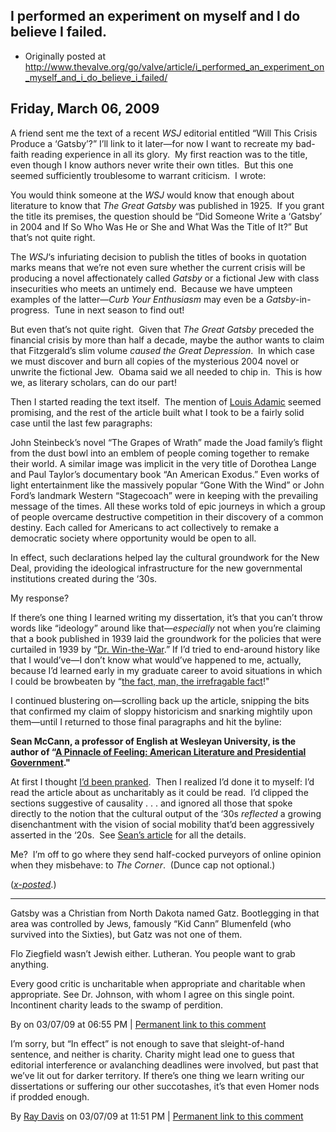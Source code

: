 ## I performed an experiment on myself and I do believe I failed.

 * Originally posted at http://www.thevalve.org/go/valve/article/i_performed_an_experiment_on_myself_and_i_do_believe_i_failed/

##  Friday, March 06, 2009 

A friend sent me the text of a recent _WSJ_ editorial entitled “Will This Crisis Produce a ‘Gatsby’?”  I’ll link to it later—for now I want to recreate my bad-faith reading experience in all its glory.  My first reaction was to the title, even though I know authors never write their own titles.  But this one seemed sufficiently troublesome to warrant criticism.  I wrote:

You would think someone at the _WSJ_ would know that enough about literature to know that _The Great Gatsby_ was published in 1925.  If you grant the title its premises, the question should be “Did Someone Write a ‘Gatsby’ in 2004 and If So Who Was He or She and What Was the Title of It?”  But that’s not quite right.  

The _WSJ_‘s infuriating decision to publish the titles of books in quotation marks means that we’re not even sure whether the current crisis will be producing a novel affectionately called _Gatsby_ or a fictional Jew with class insecurities who meets an untimely end.  Because we have umpteen examples of the latter—_Curb Your Enthusiasm_ may even be a _Gatsby_-in-progress.  Tune in next season to find out!

But even that’s not quite right.  Given that _The Great Gatsby_ preceded the financial crisis by more than half a decade, maybe the author wants to claim that Fitzgerald’s slim volume _caused the Great Depression_.  In which case we must discover and burn all copies of the mysterious 2004 novel or unwrite the fictional Jew.  Obama said we all needed to chip in.  This is how we, as literary scholars, can do our part!

Then I started reading the text itself.  The mention of [Louis Adamic](http://en.wikipedia.org/wiki/Louis_Adamic) seemed promising, and the rest of the article built what I took to be a fairly solid case until the last few paragraphs:

John Steinbeck’s novel “The Grapes of Wrath” made the Joad family’s flight from the dust bowl into an emblem of people coming together to remake their world. A similar image was implicit in the very title of Dorothea Lange and Paul Taylor’s documentary book “An American Exodus.” Even works of light entertainment like the massively popular “Gone With the Wind” or John Ford’s landmark Western “Stagecoach” were in keeping with the prevailing message of the times. All these works told of epic journeys in which a group of people overcame destructive competition in their discovery of a common destiny. Each called for Americans to act collectively to remake a democratic society where opportunity would be open to all.

In effect, such declarations helped lay the cultural groundwork for the New Deal, providing the ideological infrastructure for the new governmental institutions created during the ‘30s.

My response?  

If there’s one thing I learned writing my dissertation, it’s that you can’t throw words like “ideology” around like that—_especially_ not when you’re claiming that a book published in 1939 laid the groundwork for the policies that were curtailed in 1939 by “[Dr. Win-the-War](http://books.google.com/books?id=BtSU6ZaCbzMC&amp;pg=PA126&amp;dq=%!d(MISSING)r.+new+deal%!&(MISSING)amp;ei=6MGxSaKPBYOQlQSFje1Q&amp;client=firefox-a#PPA126,M1).”  If I’d tried to end-around history like that I would’ve—I don’t know what would’ve happened to me, actually, because I’d learned early in my graduate career to avoid situations in which I could be browbeaten by “[the fact, man, the irrefragable fact](http://books.google.com/books?id=G9lbz7CzwzoC&amp;pg=PA15&amp;lpg=PA15&amp;dq=%!i(MISSING)rrefragable+fact%!&(MISSING)amp;source=bl&amp;ots=WCBVZuwGR7&amp;sig=TbZRkRcUGnS7yf1sbGQyUwaijqA&amp;hl=en&amp;ei=bcOxSaz-M4mGsQPm_YmKAQ&amp;sa=X&amp;oi=book_result&amp;resnum=1&amp;ct=result)!"

I continued blustering on—scrolling back up the article, snipping the bits that confirmed my claim of sloppy historicism and snarking mightily upon them—until I returned to those final paragraphs and hit the byline:

**Sean McCann, a professor of English at Wesleyan University, is the author of “[A Pinnacle of Feeling: American Literature and Presidential Government](http://www.amazon.com/exec/obidos/ASIN/0691136955/diesekoschmar-20)."** 

At first I thought [I’d been pranked](http://attackerman.firedoglake.com/2009/03/05/human-remains/).  Then I realized I’d done it to myself: I’d read the article about as uncharitably as it could be read.  I’d clipped the sections suggestive of causality . . . and ignored all those that spoke directly to the notion that the cultural output of the ‘30s _reflected_ a growing disenchantment with the vision of social mobility that’d been aggressively asserted in the ‘20s.  See [Sean’s article](http://online.wsj.com/article/SB123517583815437521.html) for all the details.

Me?  I’m off to go where they send half-cocked purveyors of online opinion when they misbehave: to _The Corner_.  (Dunce cap not optional.)

(_[x-posted](http://acephalous.typepad.com/acephalous/2009/03/i-performed-an-experiment-on-myself-and-i-do-believe-i-failed.html)_.)

---

Gatsby was a Christian from North Dakota named Gatz. Bootlegging in that area was controlled by Jews, famously “Kid Cann” Blumenfeld (who survived into the Sixties), but Gatz was not one of them.

Flo Ziegfield wasn’t Jewish either. Lutheran. You people want to grab anything.

Every good critic is uncharitable when appropriate and charitable when appropriate. See Dr. Johnson, with whom I agree on this single point. Incontinent charity leads to the swamp of perdition.

By  on 03/07/09 at 06:55 PM | [Permanent link to this comment](http://www.thevalve.org/go/valve/article/i_performed_an_experiment_on_myself_and_i_do_believe_i_failed/#24277)
[]()

I’m sorry, but “In effect” is not enough to save that sleight-of-hand sentence, and neither is charity. Charity might lead one to guess that editorial interference or avalanching deadlines were involved, but past that we’ve lit out for darker territory. If there’s one thing we learn writing our dissertations or suffering our other succotashes, it’s that even Homer nods if prodded enough.

By [Ray Davis](http://www.pseudopodium.org/) on 03/07/09 at 11:51 PM | [Permanent link to this comment](http://www.thevalve.org/go/valve/article/i_performed_an_experiment_on_myself_and_i_do_believe_i_failed/#24279)

